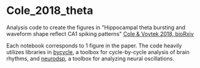# Cole_2018_theta
Analysis code to create the figures in "Hippocampal theta bursting and waveform shape reflect CA1 spiking patterns" [Cole & Voytek 2018, bioRxiv](https://www.biorxiv.org/content/early/2018/10/25/452987)

Each notebook corresponds to 1 figure in the paper. The code heavily utilizes libraries in [bycycle](https://github.com/voytekresearch/bycycle), a toolbox for cycle-by-cycle analysis of brain rhythms, and [neurodsp](https://github.com/voytekresearch/neurodsp), a toolbox for analyzing neural oscillations.
